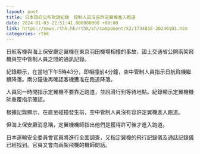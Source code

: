 ```yaml
---
layout: post
title: 日本政府公布對話紀錄　控制人員沒容許定翼機進入跑道
date: 2024-01-03 22:51:41.000000000 +08:00
link: https://news.rthk.hk/rthk/ch/component/k2/1734818-20240103.htm
categories: rthk
---
```


日航客機與海上保安廳定翼機在東京羽田機場相撞的事故，國土交通省公開兩架飛機與空中管制人員之間的通訊記錄。

紀錄顯示，在當地下午5時43分，即相撞前4分鐘，空中管制人員指示日航飛機繼續降落。兩分鐘後再確認客機獲准在跑道降落。

人員同一時間指示定翼機不要靠近跑道，並說滑行到等待地點。紀錄顯示定翼機機師重覆指示確認。

根據記錄顯示，在直至碰撞發生前，空中管制人員沒有容許定翼機進入跑道。

但海上保安廳消息稱，定翼機機師指出他們是獲得許可後才進入跑道。

日本運輸安全委員會官員將進行全面調查，又指定翼機的飛行記錄儀及通話記錄儀已經找到。官員又會向兩架飛機的機師問話。
